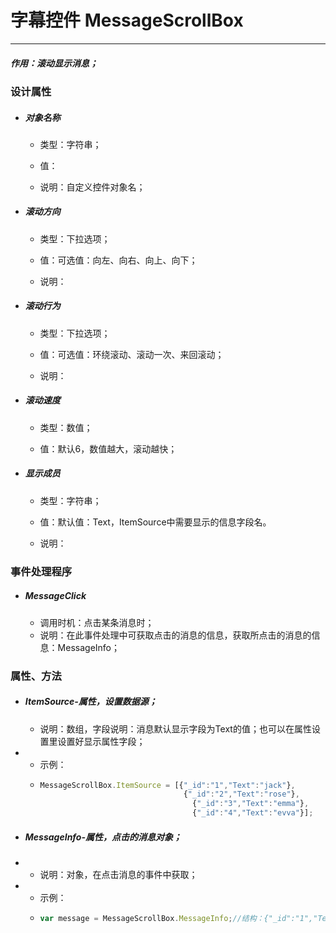 # 字幕控件 MessageScrollBox

---

##### 作用：滚动显示消息；

### 设计属性

* ##### 对象名称

  * 类型：字符串；

  * 值：

  * 说明：自定义控件对象名；
* ##### 滚动方向

  * 类型：下拉选项；

  * 值：可选值：向左、向右、向上、向下；

  * 说明：
* ##### 滚动行为

  * 类型：下拉选项；

  * 值：可选值：环绕滚动、滚动一次、来回滚动；

  * 说明：
* ##### 滚动速度

  * 类型：数值；

  * 值：默认6，数值越大，滚动越快；
* ##### 显示成员

  * 类型：字符串；

  * 值：默认值：Text，ItemSource中需要显示的信息字段名。

  * 说明：

### 事件处理程序

* ##### MessageClick

  * 调用时机：点击某条消息时；
  * 说明：在此事件处理中可获取点击的消息的信息，获取所点击的消息的信息：MessageInfo；

### 属性、方法

* ##### ItemSource-属性，设置数据源；

  * 说明：数组，字段说明：消息默认显示字段为Text的值；也可以在属性设置里设置好显示属性字段；
* * 示例：
  * ```js
    MessageScrollBox.ItemSource = [{"_id":"1","Text":"jack"},
                                    {"_id":"2","Text":"rose"},
                                      {"_id":"3","Text":"emma"},
                                      {"_id":"4","Text":"evva"}];
    ```
* ##### MessageInfo-属性，点击的消息对象；
* * 说明：对象，在点击消息的事件中获取；
* * 示例：
  * ```js
    var message = MessageScrollBox.MessageInfo;//结构：{"_id":"1","Text":"jack"}；
    ```



